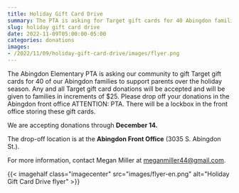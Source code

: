 ```yaml
--- 
title: Holiday Gift Card Drive
summary: The PTA is asking for Target gift cards for 40 Abingdon families for the holiday season.
slug: holiday gift card drive
date: 2022-11-09T05:00:00-05:00
categories: donations
images: 
- /2022/11/09/holiday-gift-card-drive/images/flyer.png
---
```


The Abingdon Elementary PTA is asking our community to gift Target gift cards for 40 of our Abingdon families to support parents over the holiday season. Any and all Target gift card donations will be accepted and will be given to families in increments of $25. Please drop off your donations in the Abingdon front office ATTENTION: PTA. There will be a lockbox in the front office storing these gift cards.

We are accepting donations through **December 14.**  

The drop-off location is at the **Abingdon Front Office** (3035 S. Abingdon St.).

For more information, contact Megan Miller at meganmiller44@gmail.com.

{{< imagehalf class="imagecenter" src="images/flyer-en.png" alt="Holiday Gift Card Drive flyer" >}}